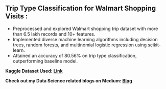 ## Trip Type Classification for Walmart Shopping Visits :

* Preprocessed and explored Walmart shopping trip dataset with more than 6.5 lakh records and 10+ features.
* Implemented diverse machine learning algorithms including decision trees, random forests, and multinomial logistic regression using scikit-learn.
* Attained an accuracy of 80.56% on trip type classification, outperforming baseline model.

**Kaggle Dataset Used: [Link](https://www.kaggle.com/datasets/anshikanigam14/walmart-trip-type-classification)**

**Check out my Data Science related blogs on Medium: [Blog](https://medium.com/@anshika.nigam)**
